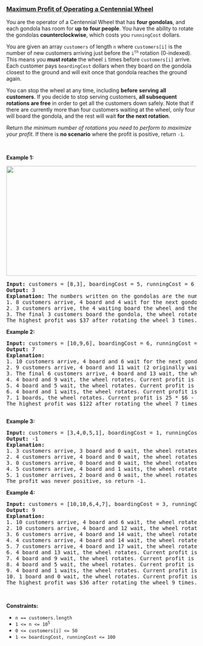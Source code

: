 ### [Maximum Profit of Operating a Centennial Wheel](https://leetcode.com/problems/maximum-profit-of-operating-a-centennial-wheel)

<p>You are the operator of a Centennial Wheel that has <strong>four gondolas</strong>, and each gondola has room for <strong>up</strong> <strong>to</strong> <strong>four people</strong>. You have the ability to rotate the gondolas <strong>counterclockwise</strong>, which costs you <code>runningCost</code> dollars.</p>

<p>You are given an array <code>customers</code> of length <code>n</code> where <code>customers[i]</code> is the number of new customers arriving just before the <code>i<sup>th</sup></code> rotation (0-indexed). This means you <strong>must rotate</strong> the wheel <code>i</code> times before <code>customers[i]</code> arrive. Each customer pays <code>boardingCost</code> dollars when they board on the gondola closest to the ground and will exit once that gondola reaches the ground again.</p>

<p>You can stop the wheel at any time, including <strong>before</strong> <strong>serving</strong> <strong>all</strong> <strong>customers</strong>. If you decide to stop serving customers, <strong>all subsequent rotations are free</strong> in order to get all the customers down safely. Note that if there are currently more than four customers waiting at the wheel, only four will board the gondola, and the rest will wait <strong>for the next rotation</strong>.</p>

<p>Return<em> the minimum number of rotations you need to perform&nbsp;to maximize your profit.</em> If there is <strong>no scenario</strong> where the profit is positive, return <code>-1</code>.</p>

<p>&nbsp;</p>
<p><strong>Example 1:</strong></p>
<img alt="" src="https://assets.leetcode.com/uploads/2020/09/09/wheeldiagram12.png" style="width: 906px; height: 291px;" />
<pre>
<strong>Input:</strong> customers = [8,3], boardingCost = 5, runningCost = 6
<strong>Output:</strong> 3
<strong>Explanation:</strong> The numbers written on the gondolas are the number of people currently there.
1. 8 customers arrive, 4 board and 4 wait for the next gondola, the wheel rotates. Current profit is 4 * $5 - 1 * $6 = $14.
2. 3 customers arrive, the 4 waiting board the wheel and the other 3 wait, the wheel rotates. Current profit is 8 * $5 - 2 * $6 = $28.
3. The final 3 customers board the gondola, the wheel rotates. Current profit is 11 * $5 - 3 * $6 = $37.
The highest profit was $37 after rotating the wheel 3 times.</pre>

<p><strong>Example 2:</strong></p>

<pre>
<strong>Input:</strong> customers = [10,9,6], boardingCost = 6, runningCost = 4
<strong>Output:</strong> 7
<strong>Explanation:</strong>
1. 10 customers arrive, 4 board and 6 wait for the next gondola, the wheel rotates. Current profit is 4 * $6 - 1 * $4 = $20.
2. 9 customers arrive, 4 board and 11 wait (2 originally waiting, 9 newly waiting), the wheel rotates. Current profit is 8 * $6 - 2 * $4 = $40.
3. The final 6 customers arrive, 4 board and 13 wait, the wheel rotates. Current profit is 12 * $6 - 3 * $4 = $60.
4. 4 board and 9 wait, the wheel rotates. Current profit is 16 * $6 - 4 * $4 = $80.
5. 4 board and 5 wait, the wheel rotates. Current profit is 20 * $6 - 5 * $4 = $100.
6. 4 board and 1 waits, the wheel rotates. Current profit is 24 * $6 - 6 * $4 = $120.
7. 1 boards, the wheel rotates. Current profit is 25 * $6 - 7 * $4 = $122.
The highest profit was $122 after rotating the wheel 7 times.

</pre>

<p><strong>Example 3:</strong></p>

<pre>
<strong>Input:</strong> customers = [3,4,0,5,1], boardingCost = 1, runningCost = 92
<strong>Output:</strong> -1
<strong>Explanation:</strong>
1. 3 customers arrive, 3 board and 0 wait, the wheel rotates. Current profit is 3 * $1 - 1 * $92 = -$89.
2. 4 customers arrive, 4 board and 0 wait, the wheel rotates. Current profit is 7 * $1 - 2 * $92 = -$177.
3. 0 customers arrive, 0 board and 0 wait, the wheel rotates. Current profit is 7 * $1 - 3 * $92 = -$269.
4. 5 customers arrive, 4 board and 1 waits, the wheel rotates. Current profit is 12 * $1 - 4 * $92 = -$356.
5. 1 customer arrives, 2 board and 0 wait, the wheel rotates. Current profit is 13 * $1 - 5 * $92 = -$447.
The profit was never positive, so return -1.
</pre>

<p><strong>Example 4:</strong></p>

<pre>
<strong>Input:</strong> customers = [10,10,6,4,7], boardingCost = 3, runningCost = 8
<strong>Output:</strong> 9
<strong>Explanation:</strong>
1. 10 customers arrive, 4 board and 6 wait, the wheel rotates. Current profit is 4 * $3 - 1 * $8 = $4.
2. 10 customers arrive, 4 board and 12 wait, the wheel rotates. Current profit is 8 * $3 - 2 * $8 = $8.
3. 6 customers arrive, 4 board and 14 wait, the wheel rotates. Current profit is 12 * $3 - 3 * $8 = $12.
4. 4 customers arrive, 4 board and 14 wait, the wheel rotates. Current profit is 16 * $3 - 4 * $8 = $16.
5. 7 customers arrive, 4 board and 17 wait, the wheel rotates. Current profit is 20 * $3 - 5 * $8 = $20.
6. 4 board and 13 wait, the wheel rotates. Current profit is 24 * $3 - 6 * $8 = $24.
7. 4 board and 9 wait, the wheel rotates. Current profit is 28 * $3 - 7 * $8 = $28.
8. 4 board and 5 wait, the wheel rotates. Current profit is 32 * $3 - 8 * $8 = $32.
9. 4 board and 1 waits, the wheel rotates. Current profit is 36 * $3 - 9 * $8 = $36.
10. 1 board and 0 wait, the wheel rotates. Current profit is 37 * $3 - 10 * $8 = $31.
The highest profit was $36 after rotating the wheel 9 times.
</pre>

<p>&nbsp;</p>
<p><strong>Constraints:</strong></p>

<ul>
	<li><code>n == customers.length</code></li>
	<li><code>1 &lt;= n &lt;= 10<sup>5</sup></code></li>
	<li><code>0 &lt;= customers[i] &lt;= 50</code></li>
	<li><code>1 &lt;= boardingCost, runningCost &lt;= 100</code></li>
</ul>
